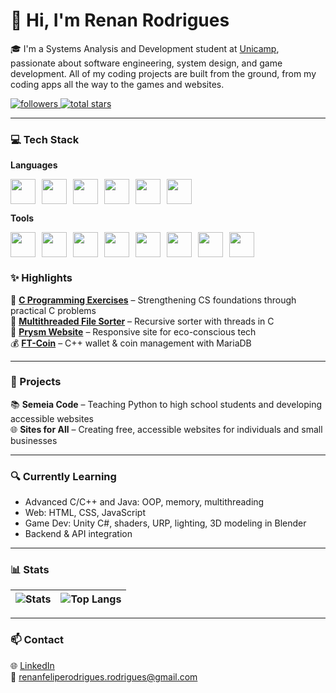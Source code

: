# 👋 Hi, I'm Renan Rodrigues

🎓 I'm a Systems Analysis and Development student at [Unicamp](https://www.unicamp.br), passionate about software engineering, system design, and game development. All of my coding projects are built from the ground, from my coding apps all the way to the games and websites.

<p align="left">
  <a href="https://github.com/Orphn?tab=followers">
    <img alt="followers" title="Follow me on GitHub" src="https://custom-icon-badges.demolab.com/github/followers/Orphn?color=236ad3&labelColor=1155ba&style=for-the-badge&logo=person-add&label=Follow&logoColor=white"/>
  </a>
  <a href="https://github.com/Orphn?tab=repositories&sort=stargazers">
    <img alt="total stars" title="Total stars on GitHub" src="https://custom-icon-badges.demolab.com/github/stars/Orphn?color=55960c&style=for-the-badge&labelColor=488207&logo=star"/>
  </a>
</p>

---

### 💻 Tech Stack

**Languages**
<div align="left" style="display: flex; flex-wrap: wrap; gap: 10px;"> 
  <img src="https://cdn.jsdelivr.net/gh/devicons/devicon/icons/c/c-original.svg" width="40px"/> 
  <img src="https://cdn.jsdelivr.net/gh/devicons/devicon/icons/cplusplus/cplusplus-original.svg" width="40px"/> 
  <img src="https://cdn.jsdelivr.net/gh/devicons/devicon/icons/csharp/csharp-original.svg" width="40px"/> 
  <img src="https://cdn.jsdelivr.net/gh/devicons/devicon/icons/java/java-original.svg" width="40px"/> 
  <img src="https://cdn.jsdelivr.net/gh/devicons/devicon/icons/python/python-original.svg" width="40px"/> 
  <img src="https://cdn.jsdelivr.net/gh/devicons/devicon/icons/javascript/javascript-original.svg" width="40px"/> 
</div>

**Tools**
<div align="left" style="display: flex; flex-wrap: wrap; gap: 10px; margin-top: 5px;"> 
  <img src="https://cdn.jsdelivr.net/gh/devicons/devicon/icons/html5/html5-original.svg" width="40px"/> <img src="https://cdn.jsdelivr.net/gh/devicons/devicon/icons/css3/css3-original.svg" width="40px"/> 
  <img src="https://cdn.jsdelivr.net/gh/devicons/devicon/icons/unity/unity-original.svg" width="40px"/> <img src="https://cdn.jsdelivr.net/gh/devicons/devicon/icons/blender/blender-original.svg" width="40px"/> 
  <img src="https://cdn.jsdelivr.net/gh/devicons/devicon/icons/git/git-original.svg" width="40px"/> <img src="https://cdn.jsdelivr.net/gh/devicons/devicon/icons/github/github-original.svg" width="40px"/> 
  <img src="https://cdn.jsdelivr.net/gh/devicons/devicon/icons/linux/linux-original.svg" width="40px"/> 
  <img src="https://cdn.jsdelivr.net/gh/devicons/devicon/icons/amazonwebservices/amazonwebservices-original-wordmark.svg" width="40px"/> 
</div>

### ✨ Highlights

🧠 [**C Programming Exercises**](https://github.com/Orphn/C-Program-Exercises) – Strengthening CS foundations through practical C problems  
🔄 [**Multithreaded File Sorter**](https://github.com/Orphn/Multithreaded-File-Sorter-UNICAMP) – Recursive sorter with threads in C  
🌿 [**Prysm Website**](https://github.com/Orphn/Prysm-Responsive-Website) – Responsive site for eco-conscious tech  
💰 [**FT-Coin**](https://github.com/MarceloSantosBMDev/FT-coin) – C++ wallet & coin management with MariaDB

---

### 🚀 Projects

📚 **Semeia Code** – Teaching Python to high school students and developing accessible websites  
🌐 **Sites for All** – Creating free, accessible websites for individuals and small businesses

---

### 🔍 Currently Learning

- Advanced C/C++ and Java: OOP, memory, multithreading  
- Web: HTML, CSS, JavaScript 
- Game Dev: Unity C#, shaders, URP, lighting, 3D modeling in Blender 
- Backend & API integration

---

### 📊 Stats

| ![Stats](https://github-readme-stats-orphn.vercel.app/api?username=Orphn&show_icons=true&theme=transparent&hide_rank=false&line_height=24) | ![Top Langs](https://github-readme-stats-orphn.vercel.app/api/top-langs/?username=Orphn&layout=donut&theme=transparent&line_height=24) |
|---|---|

---

### 📫 Contact

🌐 [LinkedIn](https://www.linkedin.com/in/renan-felipe-rodrigues)  
📧 renanfeliperodrigues.rodrigues@gmail.com
